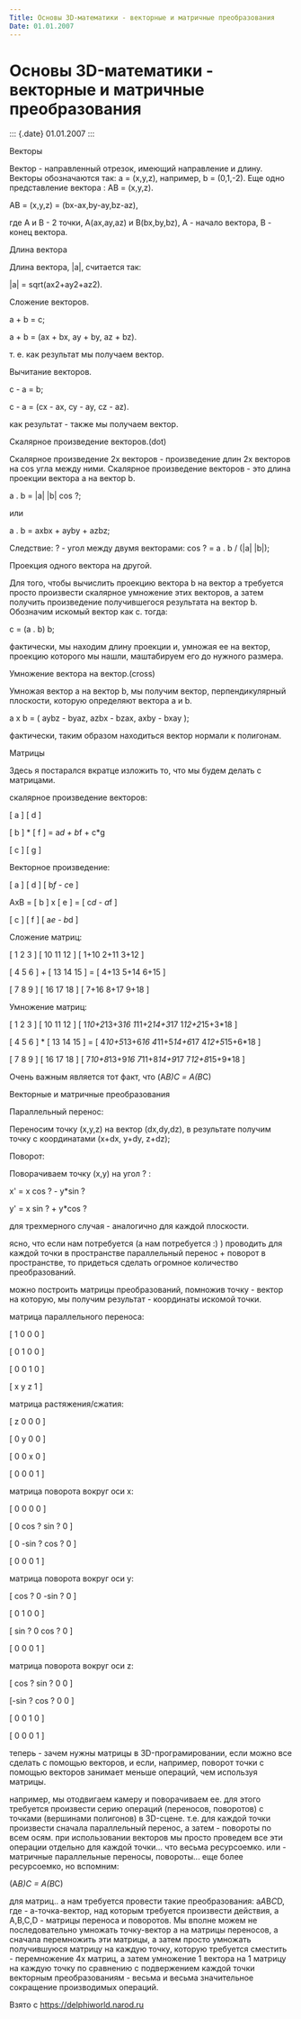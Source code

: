 ```yaml
---
Title: Основы 3D-математики - векторные и матричные преобразования
Date: 01.01.2007
---
```



Основы 3D-математики - векторные и матричные преобразования
============================================================

::: {.date}
01.01.2007
:::

Векторы

Вектор - направленный отрезок, имеющий направление и длину. Векторы
обозначаются так: a = (x,y,z), например, b = (0,1,-2). Еще одно
представление вектора : AB = (x,y,z).

AB = (x,y,z) = (bx-ax,by-ay,bz-az),

где A и B - 2 точки, A(ax,ay,az) и B(bx,by,bz), A - начало вектора, B -
конец вектора.

Длина вектора

Длина вектора, \|a\|, считается так:

\|a\| = sqrt(ax2+ay2+az2).

Сложение векторов.

a + b = c;

a + b = (ax + bx, ay + by, az + bz).

т. е. как результат мы получаем вектор.

Вычитание векторов.

c - a = b;

c - a = (cx - ax, cy - ay, cz - az).

как результат - также мы получаем вектор.

Cкалярное произведение векторов.(dot)

Скалярное произведение 2х векторов - произведение длин 2х векторов на
cos угла между ними. Скалярное произведение векторов - это длина
проекции вектора a на вектор b.

a . b = \|a\| \|b\| cos ?;

или

a . b = axbx + ayby + azbz;

Следствие: ? - угол между двумя векторами: cos ? = a . b / (\|a\|
\|b\|);

Проекция одного вектора на другой.

Для того, чтобы вычислить проекцию вектора b на вектор а требуется
просто произвести скалярное умножение этих векторов, а затем получить
произведение получившегося результата на вектор b. Обозначим искомый
вектор как c. тогда:

c = (a . b) b;

фактически, мы находим длину проекции и, умножая ее на вектор, проекцию
которого мы нашли, маштабируем его до нужного размера.

Умножение вектора на вектор.(cross)

Умножая вектор a на вектор b, мы получим вектор, перпендикулярный
плоскости, которую определяют вектора a и b.

a x b = ( aybz - byaz, azbx - bzax, axby - bxay );

фактически, таким образом находиться вектор нормали к полигонам.

Матрицы

Здесь я постарался вкратце изложить то, что мы будем делать с матрицами.

скалярное произведение векторов:

[ a ] [ d ]

[ b ] * [ f ] = a*d + b*f + c*g

[ c ] [ g ]

Векторное произведение:

[ a ] [ d ] [ b*f - c*e ]

AxB = [ b ] x [ e ] = [ c*d - a*f ]

[ c ] [ f ] [ a*e - b*d ]

Сложение матриц:

[ 1 2 3 ] [ 10 11 12 ] [ 1+10 2+11 3+12 ]

[ 4 5 6 ] + [ 13 14 15 ] = [ 4+13 5+14 6+15 ]

[ 7 8 9 ] [ 16 17 18 ] [ 7+16 8+17 9+18 ]

Умножение матриц:

[ 1 2 3 ] [ 10 11 12 ] [ 1*10+2*13+3*16 1*11+2*14+3*17
1*12+2*15+3*18 ]

[ 4 5 6 ] * [ 13 14 15 ] = [ 4*10+5*13+6*16 4*11+5*14+6*17
4*12+5*15+6*18 ]

[ 7 8 9 ] [ 16 17 18 ] [ 7*10+8*13+9*16 7*11+8*14+9*17
7*12+8*15+9*18 ]

Очень важным является тот факт, что (A*B)*С = A*(B*C)

Векторные и матричные преобразования

Параллельный перенос:

Переносим точку (x,y,z) на вектор (dx,dy,dz), в результате получим точку
с координатами (x+dx, y+dy, z+dz);

Поворот:

Поворачиваем точку (x,y) на угол ? :

x\' = x cos ? - y*sin ?

y\' = x sin ? + y*cos ?

для трехмерного случая - аналогично для каждой плоскости.

ясно, что если нам потребуется (а нам потребуется :) ) проводить для
каждой точки в пространстве параллельный перенос + поворот в
пространстве, то придеться сделать огромное количество преобразований.

можно построить матрицы преобразований, помножив точку - вектор на
которую, мы получим результат - координаты искомой точки.

матрица параллельного переноса:

[ 1 0 0 0 ]

[ 0 1 0 0 ]

[ 0 0 1 0 ]

[ x y z 1 ]

матрица растяжения/сжатия:

[ z 0 0 0 ]

[ 0 y 0 0 ]

[ 0 0 x 0 ]

[ 0 0 0 1 ]

матрица поворота вокруг оси x:

[ 0 0 0 0 ]

[ 0 cos ? sin ? 0 ]

[ 0 -sin ? cos ? 0 ]

[ 0 0 0 1 ]

матрица поворота вокруг оси y:

[ cos ? 0 -sin ? 0 ]

[ 0 1 0 0 ]

[ sin ? 0 cos ? 0 ]

[ 0 0 0 1 ]

матрица поворота вокруг оси z:

[ cos ? sin ? 0 0 ]

[-sin ? cos ? 0 0 ]

[ 0 0 1 0 ]

[ 0 0 0 1 ]

теперь - зачем нужны матрицы в 3D-програмировании, если можно все
сделать с помощью векторов, и если, например, поворот точки с помощью
векторов занимает меньше операций, чем используя матрицы.

например, мы отодвигаем камеру и поворачиваем ее. для этого требуется
произвести серию операций (переносов, поворотов) с точками (вершинами
полигонов) в 3D-сцене. т.е. для каждой точки произвести сначала
параллельный перенос, а затем - повороты по всем осям. при использовании
векторов мы просто проведем все эти операции отдельно для каждой
точки... что весьма ресурсоемко. или - матричные параллельные переносы,
повороты... еще более ресурсоемко, но вспомним:

(A*B)*C = A*(B*C)

для матриц.. а нам требуется провести такие преобразования:
a*A*B*C*D, где - а-точка-вектор, над которым требуется произвести
действия, а A,B,C,D - матрицы переноса и поворотов. Мы вполне можем не
последовательно умножать точку-вектор a на матрицы переносов, а сначала
перемножить эти матрицы, а затем просто умножать получившуюся матрицу на
каждую точку, которую требуется сместить - перемножение 4х матриц, а
затем умножение 1 вектора на 1 матрицу на каждую точку по сравнению с
подвержением каждой точки векторным преобразованиям - весьма и весьма
значительное сокращение производимых операций.

Взято с <https://delphiworld.narod.ru>
